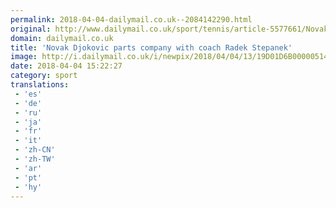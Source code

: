 ```yaml
---
permalink: 2018-04-04-dailymail.co.uk--2084142290.html
original: http://www.dailymail.co.uk/sport/tennis/article-5577661/Novak-Djokovic-parts-company-coach-Radek-Stepanek.html?ITO=1490&ns_mchannel=rss&ns_campaign=1490
domain: dailymail.co.uk
title: 'Novak Djokovic parts company with coach Radek Stepanek'
image: http://i.dailymail.co.uk/i/newpix/2018/04/04/13/19D01D6B00000514-0-image-a-7_1522845764818.jpg
date: 2018-04-04 15:22:27
category: sport
translations: 
 - 'es'
 - 'de'
 - 'ru'
 - 'ja'
 - 'fr'
 - 'it'
 - 'zh-CN'
 - 'zh-TW'
 - 'ar'
 - 'pt'
 - 'hy'
---
```


